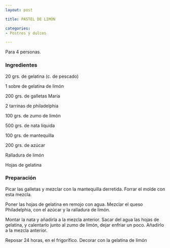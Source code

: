 ```yaml
---
layout: post

title: PASTEL DE LIMÓN

categories:
- Postres y dulces

---
```

Para 4 personas.

<h3>Ingredientes</h3>

20 grs. de gelatina (c. de pescado)

1 sobre de gelatina de limón

200 grs. de galletas María

2 tarrinas de philadelphia

100 grs. de zumo de limón

500 grs. de nata líquida

100 grs. de mantequilla

200 grs. de azúcar

Ralladura de limón

Hojas de gelatina

<h3>Preparación</h3>

Picar las galletas y mezclar con la mantequilla derretida. Forrar el molde con esta mezcla.

Poner las hojas de gelatina en remojo con agua. Mezclar el queso Philadelphia, con el azúcar y la ralladura de limón.

Montar la nata y añadirla a la mezcla anterior. Sacar del agua las hojas de gelatina, y calentarlo junto al zumo de limón, dejar enfriar un poco. Añadirlo a la mezcla anterior.

Reposar 24 horas, en el frigorífico. Decorar con la gelatina de limón
